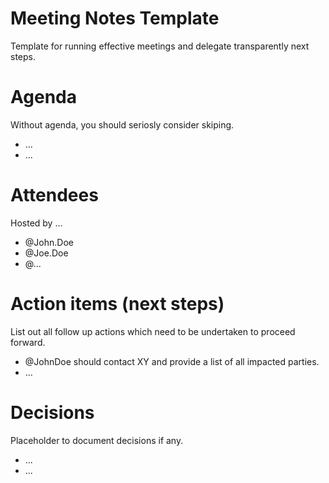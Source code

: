 # Meeting Notes Template
Template for running effective meetings and delegate transparently next steps.

# Agenda 
Without agenda, you should seriosly consider skiping. 
-  ... 
-  ...

# Attendees 
Hosted by ...
- @John.Doe
- @Joe.Doe 
- @...

# Action items (next steps)
List out all follow up actions which need to be undertaken to proceed forward. 
- @JohnDoe should contact XY and provide a list of all impacted parties.
- ...

# Decisions
Placeholder to document decisions if any. 
- ...
- ...

